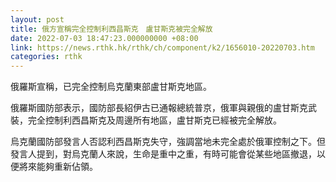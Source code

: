 ```yaml
---
layout: post
title: 俄方宣稱完全控制利西昌斯克　盧甘斯克被完全解放
date: 2022-07-03 18:47:23.000000000 +08:00
link: https://news.rthk.hk/rthk/ch/component/k2/1656010-20220703.htm
categories: rthk
---
```


俄羅斯宣稱，已完全控制烏克蘭東部盧甘斯克地區。

俄羅斯國防部表示，國防部長紹伊古已通報總統普京，俄軍與親俄的盧甘斯克武裝，完全控制利西昌斯克及周邊所有地區，盧甘斯克已經被完全解放。

烏克蘭國防部發言人否認利西昌斯克失守，強調當地未完全處於俄軍控制之下。但發言人提到，對烏克蘭人來說，生命是重中之重，有時可能會從某些地區撤退，以便將來能夠重新佔領。
